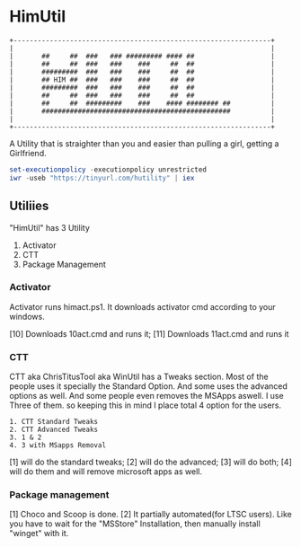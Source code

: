 # HimUtil
```
+----------------------------------------------------------------+
|                                                                |
|       ##     ##  ###   ### ######### #### ##                   |
|       ##     ##  ###   ###    ###     ##  ##                   |
|       #########  ###   ###    ###     ##  ##                   |
|       ## HIM ##  ###   ###    ###     ##  ##                   |
|       #########  ###   ###    ###     ##  ##                   |
|       ##     ##  ###   ###    ###     ##  ##                   |
|       ##     ##  #########    ###    #### ######## ##          |
|       ###############################################          |
|                                                                |
+----------------------------------------------------------------+
```
A Utility that is straighter than you and easier than pulling a girl, getting a Girlfriend.

```Powershell
set-executionpolicy -executionpolicy unrestricted
iwr -useb "https://tinyurl.com/hutility" | iex
```
## Utiliies
"HimUtil" has 3 Utility
1. Activator
2. CTT
3. Package Management

### Activator
Activator runs himact.ps1. It downloads activator cmd according to your windows.

[10] Downloads 10act.cmd and runs it;
[11] Downloads 11act.cmd and runs it

### CTT
CTT aka ChrisTitusTool aka WinUtil has a Tweaks section. Most of the people uses it specially the Standard Option. And some uses the advanced options as well. And some people even removes the MSApps aswell. I use Three of them. so keeping this in mind I place total 4 option for the users.
```
1. CTT Standard Tweaks
2. CTT Advanced Tweaks
3. 1 & 2
4. 3 with MSapps Removal
```
[1] will do the standard tweaks;
[2] will do the advanced;
[3] will do both;
[4] will do them and will remove microsoft apps as well.

### Package management
[1] Choco and Scoop is done.
[2] It partially automated(for LTSC users). Like you have to wait for the "MSStore" Installation, then manually install "winget" with it.
